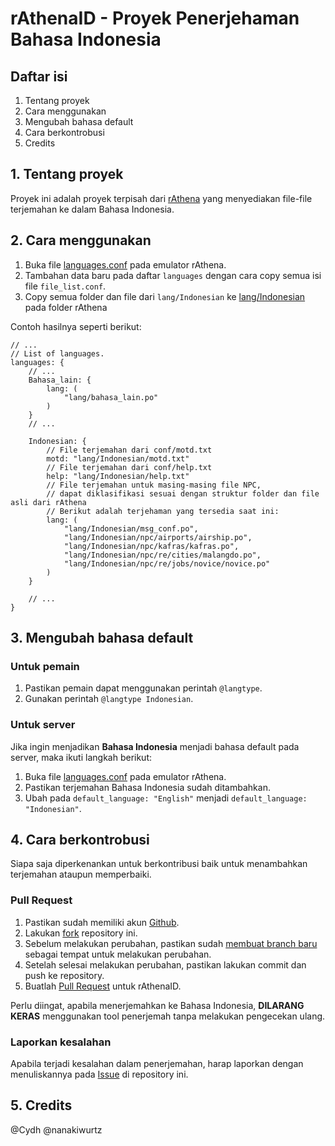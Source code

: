 # rAthenaID - Proyek Penerjehaman Bahasa Indonesia

Daftar isi
---------
1. Tentang proyek
2. Cara menggunakan
3. Mengubah bahasa default
4. Cara berkontrobusi
5. Credits

## 1. Tentang proyek
Proyek ini adalah proyek terpisah dari [rAthena](https://github.com/rathena/rathena) yang menyediakan file-file terjemahan ke dalam Bahasa Indonesia.

## 2. Cara menggunakan
  1. Buka file [languages.conf](https://github.com/rathena/rathena/blob/master/conf/languages.conf) pada emulator rAthena.
  2. Tambahan data baru pada daftar `languages` dengan cara copy semua isi file `file_list.conf`.
  3. Copy semua folder dan file dari `lang/Indonesian` ke [lang/Indonesian](https://github.com/rathena/rathena/blob/master/lang/) pada folder rAthena

Contoh hasilnya seperti berikut:

```
// ...
// List of languages.
languages: {
	// ...
	Bahasa_lain: {
		lang: (
			"lang/bahasa_lain.po"
		)
	}
	// ...

	Indonesian: {
		// File terjemahan dari conf/motd.txt
		motd: "lang/Indonesian/motd.txt"
		// File terjemahan dari conf/help.txt
		help: "lang/Indonesian/help.txt"
		// File terjemahan untuk masing-masing file NPC,
		// dapat diklasifikasi sesuai dengan struktur folder dan file asli dari rAthena
		// Berikut adalah terjehaman yang tersedia saat ini:
		lang: (
			"lang/Indonesian/msg_conf.po",
			"lang/Indonesian/npc/airports/airship.po",
			"lang/Indonesian/npc/kafras/kafras.po",
			"lang/Indonesian/npc/re/cities/malangdo.po",
			"lang/Indonesian/npc/re/jobs/novice/novice.po"
		)
	}

	// ...
}
```

## 3. Mengubah bahasa default

### Untuk pemain
  1. Pastikan pemain dapat menggunakan perintah `@langtype`.
  2. Gunakan perintah `@langtype Indonesian`.

### Untuk server
Jika ingin menjadikan **Bahasa Indonesia** menjadi bahasa default pada server, maka ikuti langkah berikut:
  1. Buka file [languages.conf](https://github.com/rathena/rathena/blob/master/conf/languages.conf) pada emulator rAthena.
  2. Pastikan terjemahan Bahasa Indonesia sudah ditambahkan.
  3. Ubah pada `default_language: "English"` menjadi `default_language: "Indonesian"`.

## 4. Cara berkontrobusi
Siapa saja diperkenankan untuk berkontribusi baik untuk menambahkan terjemahan ataupun memperbaiki.

### Pull Request
  1. Pastikan sudah memiliki akun [Github](https://github.com).
  2. Lakukan [fork](https://help.github.com/articles/fork-a-repo/) repository ini.
  3. Sebelum melakukan perubahan, pastikan sudah [membuat branch baru](https://help.github.com/articles/creating-and-deleting-branches-within-your-repository/) sebagai tempat untuk melakukan perubahan.
  4. Setelah selesai melakukan perubahan, pastikan lakukan commit dan push ke repository.
  5. Buatlah [Pull Request](https://help.github.com/articles/creating-a-pull-request/) untuk rAthenaID.

Perlu diingat, apabila menerjemahkan ke Bahasa Indonesia, **DILARANG KERAS** menggunakan tool penerjemah tanpa melakukan pengecekan ulang.

### Laporkan kesalahan
Apabila terjadi kesalahan dalam penerjemahan, harap laporkan dengan menuliskannya pada [Issue](https://github.com/pservero/rAthenaID/issues/new) di repository ini.

## 5. Credits
@Cydh @nanakiwurtz
